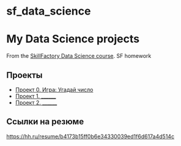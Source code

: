 # sf_data_science
# My Data Science projects
From the [SkillFactory Data Science course](https://skillfactory.ru/data-scientist).
SF homework

## Проекты

* [Проект 0. Игра: Угадай число](https://github.com/Nadezhda1202/sf_data_science/tree/main/project_0)
* [Проект 1. ______](___)
* [Проект 2. ______](___)

## Ссылки на резюме

https://hh.ru/resume/b4173b15ff0b6e34330039ed1f6d617a4d514c
